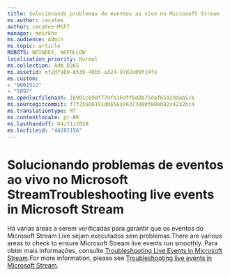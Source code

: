 ```yaml
---
title: Solucionando problemas de eventos ao vivo no Microsoft Stream
ms.author: cmcatee
author: cmcatee-MSFT
manager: mnirkhe
ms.audience: Admin
ms.topic: article
ROBOTS: NOINDEX, NOFOLLOW
localization_priority: Normal
ms.collection: Adm_O365
ms.assetid: ef2df989-8539-48b5-a324-97d2e09f14fe
ms.custom:
- "9001511"
- "5097"
ms.openlocfilehash: 1b981cb98f779fb16dff8d0b75daf65a29dab5cb
ms.sourcegitcommit: f7f25506191d0656a7637340df806b82c4232bc4
ms.translationtype: MT
ms.contentlocale: pt-BR
ms.lasthandoff: 04/21/2020
ms.locfileid: "44282156"
---
```

# <a name="troubleshooting-live-events-in-microsoft-stream"></a><span data-ttu-id="da10e-102">Solucionando problemas de eventos ao vivo no Microsoft Stream</span><span class="sxs-lookup"><span data-stu-id="da10e-102">Troubleshooting live events in Microsoft Stream</span></span>

<span data-ttu-id="da10e-103">Há várias áreas a serem verificadas para garantir que os eventos do Microsoft Stream Live sejam executados sem problemas.</span><span class="sxs-lookup"><span data-stu-id="da10e-103">There are various areas to check to ensure Microsoft Stream live events run smoothly.</span></span> <span data-ttu-id="da10e-104">Para obter mais informações, consulte [Troubleshooting Live Events in Microsoft Stream](https://docs.microsoft.com/stream/live-event-troubleshooting).</span><span class="sxs-lookup"><span data-stu-id="da10e-104">For more information, please see [Troubleshooting live events in Microsoft Stream](https://docs.microsoft.com/stream/live-event-troubleshooting).</span></span>
